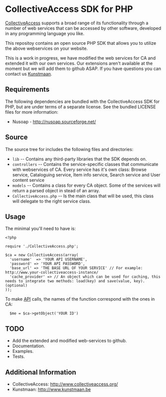 CollectiveAccess SDK for PHP
============================

[CollectiveAccess](http://www.collectiveaccess.org/) supports a broad range of its 
functionality through a number of web services that can be accessed by other software, 
developed in any programming language you like.

This repositoy contains an open source PHP SDK that allows you to utilize the above 
webservices on your website.

This is a work in progress, we have modified the web services for CA and extended it with
our own services. Our extensions aren't available at the moment but we will add them to
github ASAP. If you have questions you can contact us [Kunstmaan](http://www.kunstmaan.be/).


Requirements
------------

The following dependencies are bundled with the CollectiveAccess SDK for PHP, but are under
terms of a separate license. See the bundled LICENSE files for more information:

 * Nusoap - http://nusoap.sourceforge.net/

Source
------
The source tree for includes the following files and directories:

* `lib` -- Contains any third-party libraries that the SDK depends on.
* `controllers` -- Contains the service-specific classes that communicate with webservices of CA.
  Every service has it's own class: Browse service, Cataloguing service, Item info service, Search service and User content service
* `models` -- Contains a class for every CA object. Some of the services will return a parsed object in stead of an array.
* `CollectiveAccess.php` -- Is the main class that will be used, this class will delegate to the right service class.

Usage
-----

The minimal you'll need to have is:

    <?php

    require './CollectiveAccess.php';

    $ca = new CollectiveAccess(array(
      'username'  => 'YOUR API USERNAME',
      'password' => 'YOUR API PASSWORD',
      'base_url' => 'THE BASE URL OF YOUR SERVICE' // For example: http://www.your-collectiveaccess-instance/
      'cache_provider' => // An object which can be used for caching, this needs to integrate two methods: load(key) and save(value, key). (optional)
    ));

To make [API][API] calls, the names of the function correspond with the ones in CA:

      $me = $ca->getObject('YOUR ID')


[examples]: https://github.com/Kunstmaan/ca-sdk/blob/master/samples/example.php
[API]: http://wiki.collectiveaccess.org/index.php?title=Web_services


TODO
----

* Add the extended and modified web-services to github.
* Documentation.
* Examples.
* Tests.


Additional Information
----------------------

* CollectiveAccess: <http://www.collectiveaccess.org/>
* Kunstmaan: <http://www.kunstmaan.be>
